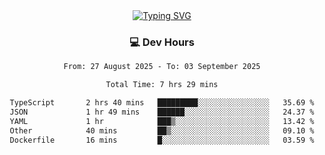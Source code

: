 
<div align="center">
  <a href="https://git.io/typing-svg"><img src="https://readme-typing-svg.demolab.com?font=Fira+Code&size=30&pause=1000&color=33F7F5&center=true&vCenter=true&width=435&lines=Hi+there+%F0%9F%91%8B+I+am+AirboZH+;Welcome+to+my+Github" alt="Typing SVG" /></a>

<h3>💻 Dev Hours</h3>
<!--START_SECTION:waka-->

```txt
From: 27 August 2025 - To: 03 September 2025

Total Time: 7 hrs 29 mins

TypeScript       2 hrs 40 mins   █████████░░░░░░░░░░░░░░░░   35.69 %
JSON             1 hr 49 mins    ██████░░░░░░░░░░░░░░░░░░░   24.37 %
YAML             1 hr            ███▒░░░░░░░░░░░░░░░░░░░░░   13.42 %
Other            40 mins         ██▒░░░░░░░░░░░░░░░░░░░░░░   09.10 %
Dockerfile       16 mins         █░░░░░░░░░░░░░░░░░░░░░░░░   03.59 %
```

<!--END_SECTION:waka-->
</div>  
